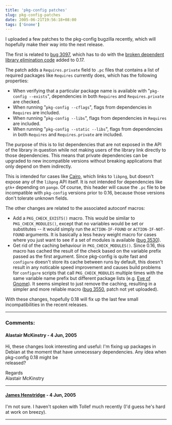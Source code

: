 ```yaml
---
title: 'pkg-config patches'
slug: pkg-config-patches
date: 2005-06-21T19:56:18+08:00
tags: ['Gnome']
---
```


I uploaded a few patches to the pkg-config bugzilla recently, which will
hopefully make their way into the next release.

The first is related to [bug
3097](https://bugs.freedesktop.org/show_bug.cgi?id=3097 "dependent library elimination causing link problems with -zdefs"),
which has to do with the [broken dependent library elimination
code](http://blogs.gnome.org/view/jamesh/2005/04/25/0) added to 0.17.

The patch adds a `Requires.private` field to `.pc` files that contains a
list of required packages like `Requires` currently does, which has the
following properties:

-   When verifying that a particular package name is available with
    \"`pkg-config --exists`\", dependencies in both `Requires` and
    `Requires.private` are checked.
-   When running \"`pkg-config --cflags`\", flags from dependencies in
    `Requires` are included.
-   When running \"`pkg-config --libs`\", flags from dependencies in
    `Requires` are included.
-   When running \"`pkg-config --static --libs`\", flags from
    dependencies in both `Requires` and `Requires.private` are included.

The purpose of this is to list dependencies that are not exposed in the
API of the library in question while not making users of the library
link directly to those dependencies. This means that private
dependencies can be upgraded to new incompatible versions without
breaking applications that only depend on them indirectly.

This is intended for cases like [Cairo](http://www.cairographics.org/),
which links to `libpng`, but doesn\'t expose any of the `libpng` API
itself. It is not intended for dependencies like `gtk+` depending on
`pango`. Of course, this header will cause the `.pc` file to be
incompatible with `pkg-config` versions prior to 0.16, because those
versions don\'t tolerate unknown fields.

The other changes are related to the associated autoconf macros:

-   Add a `PKG_CHECK_EXISTS()` macro. This would be similar to
    `PKG_CHECK_MODULES()`, except that no variables would be set or
    substitutes \-- it would simply run the `ACTION-IF-FOUND` or
    `ACTION-IF-NOT-FOUND` arguments. It is basically a less heavy weight
    macro for cases where you just want to see if a set of modules is
    available ([bug
    3530](https://bugs.freedesktop.org/show_bug.cgi?id=3530 "add a PKG_CHECK_EXISTS() autoconf macro")).
-   Get rid of the caching behaviour in `PKG_CHECK_MODULES()`. Since
    0.16, this macro has cached the result of the check based on the
    variable prefix passed as the first argument. Since pkg-config is
    quite fast and `configure` doesn\'t store its cache between runs by
    default, this doesn\'t result in any noticable speed improvement and
    causes build problems for `configure` scripts that call
    `PKG_CHECK_MODULES` multiple times with the same variable name
    prefix but different package lists (e.g. [Eye of
    Gnome](http://mail.gnome.org/archives/desktop-devel-list/2005-June/msg00131.html)).
    It seems simplest to just remove the caching, resulting in a simpler
    and more reliable macro ([bug
    3550](https://bugs.freedesktop.org/show_bug.cgi?id=3550 "Result caching in PKG_CHECK_MODULES() is broken / causes breakage"),
    patch not yet uploaded).

With these changes, hopefully 0.18 will fix up the last few small
incompatibilities in the recent releases.

---
### Comments:
#### Alastair McKinstry - <time datetime="2005-06-23 05:55:34">4 Jun, 2005</time>

Hi, these changes look interesting and useful: I\'m fixing up packages
in Debian at the moment that have unnecessary dependencies. Any idea
when pkg-config 0.18 might be\
released?

Regards\
Alastair McKinstry

---
#### [James Henstridge](http://blogs.gnome.org/jamesh) - <time datetime="2005-06-23 15:09:19">4 Jun, 2005</time>

I\'m not sure. I haven\'t spoken with Tollef much recently (I\'d guess
he\'s hard at work on breezy).

---
